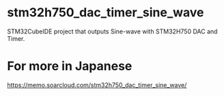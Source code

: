 # stm32h750_dac_timer_sine_wave

STM32CubeIDE project that outputs Sine-wave with STM32H750 DAC and Timer. 

# For more in Japanese

<a href="https://memo.soarcloud.com/stm32h750_dac_timer_sine_wave/">https://memo.soarcloud.com/stm32h750_dac_timer_sine_wave/</a>
